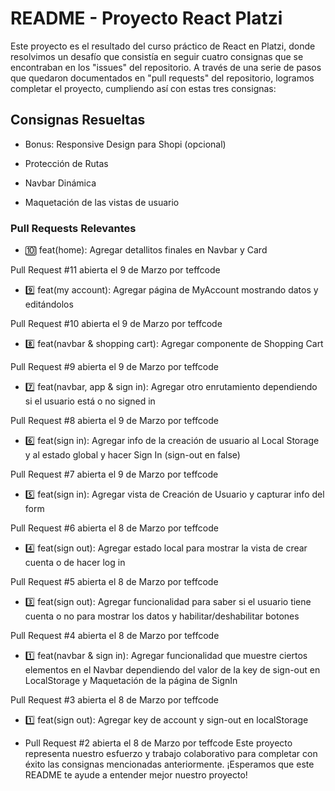 # README - Proyecto React Platzi
Este proyecto es el resultado del curso práctico de React en Platzi, donde resolvimos un desafío que consistía en seguir cuatro consignas que se encontraban en los "issues" del repositorio. A través de una serie de pasos que quedaron documentados en "pull requests" del repositorio, logramos completar el proyecto, cumpliendo así con estas tres consignas:

## Consignas Resueltas

- Bonus: Responsive Design para Shopi (opcional)

- Protección de Rutas

- Navbar Dinámica

- Maquetación de las vistas de usuario

### Pull Requests Relevantes
- 🔟 feat(home): Agregar detallitos finales en Navbar y Card

Pull Request #11 abierta el 9 de Marzo por teffcode
- 9️⃣ feat(my account): Agregar página de MyAccount mostrando datos y editándolos


Pull Request #10 abierta el 9 de Marzo por teffcode
- 8️⃣ feat(navbar & shopping cart): Agregar componente de Shopping Cart

Pull Request #9 abierta el 9 de Marzo por teffcode
- 7️⃣ feat(navbar, app & sign in): Agregar otro enrutamiento dependiendo si el usuario está o no signed in

Pull Request #8 abierta el 9 de Marzo por teffcode
- 6️⃣ feat(sign in): Agregar info de la creación de usuario al Local Storage y al estado global y hacer Sign In (sign-out en false)

Pull Request #7 abierta el 9 de Marzo por teffcode
- 5️⃣ feat(sign in): Agregar vista de Creación de Usuario y capturar info del form

Pull Request #6 abierta el 8 de Marzo por teffcode
- 4️⃣ feat(sign out): Agregar estado local para mostrar la vista de crear cuenta o de hacer log in

Pull Request #5 abierta el 8 de Marzo por teffcode
- 3️⃣ feat(sign out): Agregar funcionalidad para saber si el usuario tiene cuenta o no para mostrar los datos y habilitar/deshabilitar botones

Pull Request #4 abierta el 8 de Marzo por teffcode
- 1️⃣ feat(navbar & sign in): Agregar funcionalidad que muestre ciertos elementos en el Navbar dependiendo del valor de la key de sign-out en LocalStorage y Maquetación de la página de SignIn

Pull Request #3 abierta el 8 de Marzo por teffcode
- 1️⃣ feat(sign out): Agregar key de account y sign-out en localStorage

- Pull Request #2 abierta el 8 de Marzo por teffcode
Este proyecto representa nuestro esfuerzo y trabajo colaborativo para completar con éxito las consignas mencionadas anteriormente. ¡Esperamos que este README te ayude a entender mejor nuestro proyecto!
